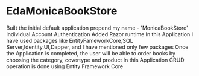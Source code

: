 # EdaMonicaBookStore
Built the initial default application
prepend my name - 'MonicaBookStore'
Individual Account Authentication
Added Razor runtime
In this Application I have used packages like EntityFameworkCore,SQL Server,Identity.UI,Dapper, and I have mentioned only few packages
Once the Application is completed, the user will be able to order books by choosing the category, covertype and product 
In this Application CRUD operation is done using Entity Framework Core
